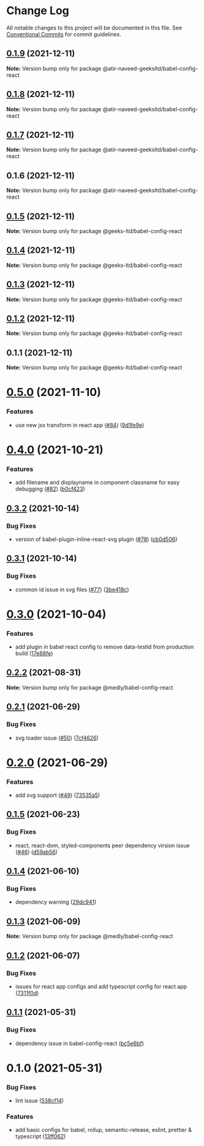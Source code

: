 # Change Log

All notable changes to this project will be documented in this file.
See [Conventional Commits](https://conventionalcommits.org) for commit guidelines.

## [0.1.9](https://github.com/atir-naveed-geeksltd/react-config/compare/@atir-naveed-geeksltd/babel-config-react@0.1.8...@atir-naveed-geeksltd/babel-config-react@0.1.9) (2021-12-11)

**Note:** Version bump only for package @atir-naveed-geeksltd/babel-config-react





## [0.1.8](https://github.com/atir-naveed-geeksltd/react-config/compare/@atir-naveed-geeksltd/babel-config-react@0.1.7...@atir-naveed-geeksltd/babel-config-react@0.1.8) (2021-12-11)

**Note:** Version bump only for package @atir-naveed-geeksltd/babel-config-react





## [0.1.7](https://github.com/atir-naveed-geeksltd/react-config/compare/@atir-naveed-geeksltd/babel-config-react@0.1.6...@atir-naveed-geeksltd/babel-config-react@0.1.7) (2021-12-11)

**Note:** Version bump only for package @atir-naveed-geeksltd/babel-config-react





## 0.1.6 (2021-12-11)

**Note:** Version bump only for package @atir-naveed-geeksltd/babel-config-react






## [0.1.5](https://github.com/atir-naveed-geeksltd/react-config/compare/@geeks-ltd/babel-config-react@0.1.4...@geeks-ltd/babel-config-react@0.1.5) (2021-12-11)

**Note:** Version bump only for package @geeks-ltd/babel-config-react





## [0.1.4](https://github.com/atir-naveed-geeksltd/react-config/compare/@geeks-ltd/babel-config-react@0.1.3...@geeks-ltd/babel-config-react@0.1.4) (2021-12-11)

**Note:** Version bump only for package @geeks-ltd/babel-config-react





## [0.1.3](https://github.com/atir-naveed-geeksltd/react-config/compare/@geeks-ltd/babel-config-react@0.1.2...@geeks-ltd/babel-config-react@0.1.3) (2021-12-11)

**Note:** Version bump only for package @geeks-ltd/babel-config-react





## [0.1.2](https://github.com/atir-naveed-geeksltd/react-config/compare/@geeks-ltd/babel-config-react@0.1.1...@geeks-ltd/babel-config-react@0.1.2) (2021-12-11)

**Note:** Version bump only for package @geeks-ltd/babel-config-react





## 0.1.1 (2021-12-11)

**Note:** Version bump only for package @geeks-ltd/babel-config-react






# [0.5.0](https://github.com/medly/configs/compare/@medly/babel-config-react@0.4.0...@medly/babel-config-react@0.5.0) (2021-11-10)


### Features

* use new jsx transform in react app ([#84](https://github.com/medly/configs/issues/84)) ([9d1fe9e](https://github.com/medly/configs/commit/9d1fe9ed081f20be214ae90a032673985dce5b69))





# [0.4.0](https://github.com/medly/configs/compare/@medly/babel-config-react@0.3.2...@medly/babel-config-react@0.4.0) (2021-10-21)


### Features

* add filename and displayname in component classname for easy debugging ([#82](https://github.com/medly/configs/issues/82)) ([b0cf423](https://github.com/medly/configs/commit/b0cf423c6155a8f2db4a74cf4e940424f16e62a7))





## [0.3.2](https://github.com/medly/configs/compare/@medly/babel-config-react@0.3.1...@medly/babel-config-react@0.3.2) (2021-10-14)


### Bug Fixes

* version of babel-plugin-inline-react-svg plugin ([#78](https://github.com/medly/configs/issues/78)) ([cb0d506](https://github.com/medly/configs/commit/cb0d50691ac4c74ddb1820d641343dba6950c0ba))





## [0.3.1](https://github.com/medly/configs/compare/@medly/babel-config-react@0.3.0...@medly/babel-config-react@0.3.1) (2021-10-14)


### Bug Fixes

* common id issue in svg files ([#77](https://github.com/medly/configs/issues/77)) ([3be418c](https://github.com/medly/configs/commit/3be418c5110318e088b38913e2b57a1409307406))





# [0.3.0](https://github.com/medly/configs/compare/@medly/babel-config-react@0.2.2...@medly/babel-config-react@0.3.0) (2021-10-04)


### Features

* add plugin in babel react config to remove data-testid from production build ([17e88fe](https://github.com/medly/configs/commit/17e88fe5caef049568b007b818105d4a4b278fa2))





## [0.2.2](https://github.com/medly/configs/compare/@medly/babel-config-react@0.2.1...@medly/babel-config-react@0.2.2) (2021-08-31)

**Note:** Version bump only for package @medly/babel-config-react





## [0.2.1](https://github.com/medly/configs/compare/@medly/babel-config-react@0.2.0...@medly/babel-config-react@0.2.1) (2021-06-29)


### Bug Fixes

* svg loader issue ([#50](https://github.com/medly/configs/issues/50)) ([7cf4626](https://github.com/medly/configs/commit/7cf4626773a521ba4d238c2a5ebc9dee6c5c0224))





# [0.2.0](https://github.com/medly/configs/compare/@medly/babel-config-react@0.1.5...@medly/babel-config-react@0.2.0) (2021-06-29)


### Features

* add svg support ([#49](https://github.com/medly/configs/issues/49)) ([73535a5](https://github.com/medly/configs/commit/73535a57bcbadf9da59be2dde76efab74d7f02db))





## [0.1.5](https://github.com/medly/configs/compare/@medly/babel-config-react@0.1.4...@medly/babel-config-react@0.1.5) (2021-06-23)


### Bug Fixes

* react, react-dom, styled-components peer dependency virsion issue ([#46](https://github.com/medly/configs/issues/46)) ([d59ab56](https://github.com/medly/configs/commit/d59ab563076c1a835046ac9221f96fa4241f0b34))





## [0.1.4](https://github.com/medly/configs/compare/@medly/babel-config-react@0.1.3...@medly/babel-config-react@0.1.4) (2021-06-10)


### Bug Fixes

* dependency warning ([29dc941](https://github.com/medly/configs/commit/29dc9416844032c6d3680fdbecaa3054af4f31f5))





## [0.1.3](https://github.com/medly/configs/compare/@medly/babel-config-react@0.1.2...@medly/babel-config-react@0.1.3) (2021-06-09)

**Note:** Version bump only for package @medly/babel-config-react





## [0.1.2](https://github.com/medly/configs/compare/@medly/babel-config-react@0.1.1...@medly/babel-config-react@0.1.2) (2021-06-07)


### Bug Fixes

* issues for react app configs and add typescript config for react app ([7311f0d](https://github.com/medly/configs/commit/7311f0d210dfd264757b97375e504cc6c097074b))





## [0.1.1](https://github.com/medly/configs/compare/@medly/babel-config-react@0.1.0...@medly/babel-config-react@0.1.1) (2021-05-31)


### Bug Fixes

* dependency issue in babel-config-react ([bc5e6bf](https://github.com/medly/configs/commit/bc5e6bf115183e7638b6468e5c6400819c2ecd28))





# 0.1.0 (2021-05-31)


### Bug Fixes

* lint issue ([538cf14](https://github.com/medly/configs/commit/538cf1405ec1c76de412ed3378809afdbc28c45e))


### Features

* add basic configs for babel, rollup, semantic-release, eslint, prettier & typescript ([13ff062](https://github.com/medly/configs/commit/13ff0623177c58378914d01031328d71504653af))
